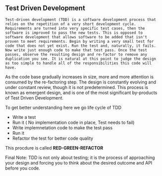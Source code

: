 

## Test Driven Development

    Test-driven development (TDD) is a software development process that relies on the repetition of a very short development cycle. Requirements are turned into very specific test cases, then the software is improved to pass the new tests. This is opposed to software development that allows software to be added that isn't proven to meet requirements. Begin by writing a very small test for code that does not yet exist. Run the test and, naturally, it fails. Now write just enough code to make that test pass. Once the test passes, observe the resulting design and re-factor to remove any duplication you see. It is natural at this point to judge the design as too simple to handle all of the responsibilities this code will have.

  As the code base gradually increases in size, more and more attention is consumed by the re-factoring step. The design is constantly evolving and under constant review, though it is not predetermined. This process is known as emergent design, and is one of the most significant by-products of Test Driven Development. 

To get better understanding here we go life cycle of TDD

  * Write a test
  * Run it ( No implementation code in place, Test needs to fail)
  * Write implemnetation code to make the test pass
  * Run it
  * Refactor the test for better code quality
  
This procdure is called **RED-GREEN-REFACTOR**

Final Note: TDD is not only about testing; it is the process of approaching your design and forcing you to think about the desired outcome and API before you code.

